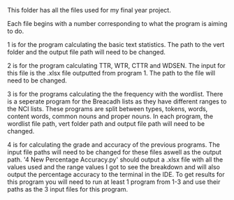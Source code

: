 This folder has all the files used for my final year project. 

Each file begins with a number corresponding to what the program is aiming to do.

1 is for the program calculating the basic text statistics. The path to the vert folder and the output file path will need to be changed.

2 is for the program calculating TTR, WTR, CTTR and WDSEN. The input for this file is the .xlsx file outputted from program 1. The path to the file will need to be changed.

3 is for the programs calculating the the frequency with the wordlist. There is a seperate program for the Breacadh lists as they have different ranges to the NCI lists.
  These programs are split between types, tokens, words, content words, common nouns and proper nouns. In each program, the wordlist file path, vert folder path and output file path will need to be changed.

4 is for calculating the grade and accuracy of the previous programs. The input file paths will need to be changed for these files aswell as the output path. 
  '4 New Percentage Accuracy.py' should output a .xlsx file with all the values used and the range values I got to see the breakdown and will also output the percentage accuracy to the terminal in the IDE.
  To get results for this program you will need to run at least 1 program from 1-3 and use their paths as the 3 input files for this program.
